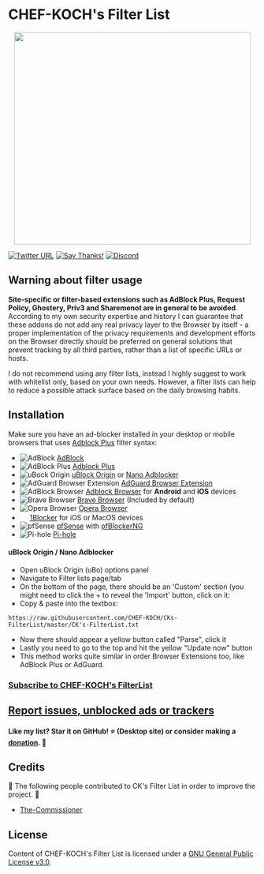 # CHEF-KOCH's Filter List

<p align="center">
  <img width="480" height="430" src="https://i.imgur.com/rlEFwae.png">
</p>

[![Twitter URL](https://img.shields.io/twitter/url/https/twitter.com/fold_left.svg?style=social&label=Follow%20%40CHEF-KOCH)](https://twitter.com/CKsTechNews)
[![Say Thanks!](https://img.shields.io/badge/Say%20Thanks-!-1EAEDB.svg)](https://saythanks.io/to/CHEF-KOCH)
[![Discord](https://discordapp.com/api/guilds/418256415874875402/widget.png)](https://discord.me/CHEF-KOCH)


## Warning about filter usage

**Site-specific or filter-based extensions such as AdBlock Plus, Request Policy, Ghostery, Priv3 and Sharemenot are in general to be avoided**. According to my own security expertise and history I can guarantee that these addons do not add any real privacy layer to the Browser by itself - a proper implementation of the privacy requirements and development efforts on the Browser directly should be preferred on general solutions that prevent tracking by all third parties, rather than a list of specific URLs or hosts.

I do not recommend using any filter lists, instead I highly suggest to work with whitelist only, based on your own needs. However, a filter lists can help to reduce a possible attack surface based on the daily browsing habits.


## Installation

Make sure you have an ad-blocker installed in your desktop or mobile browsers that uses [Adblock Plus](https://adblockplus.org/) filter syntax:
* ![AdBlock](https://i.imgur.com/3KbyifF.png) [AdBlock](https://getadblock.com)
* ![AdBlock Plus](https://i.imgur.com/kPRCfhu.png) [Adblock Plus](https://adblockplus.org/)
* ![uBock Origin](https://i.imgur.com/PSFuzKb.png) [uBlock Origin](https://github.com/gorhill/uBlock) or [Nano Adblocker](https://github.com/NanoAdblocker/NanoCore)
* ![AdGuard Browser Extension](https://i.imgur.com/zmMHq2j.png) [AdGuard Browser Extension](https://adguard.com/en/adguard-browser-extension/overview.html)
* ![AdBlock Browser](https://i.imgur.com/6pkmjA0.png) [Adblock Browser](https://adblockbrowser.org/) for **Android** and **iOS** devices
* ![Brave Browser](https://user-images.githubusercontent.com/831718/32730079-e80c013c-c853-11e7-83b4-7443bc489581.png) [Brave Browser](https://www.brave.com) (Included by default)
* ![Opera Browser](https://i.imgur.com/bP0t9xc.png) [Opera Browser](https://www.opera.com)
* <img src="https://1blocker.com/img/icon.png" width=16> [1Blocker](https://1blocker.com) for iOS or MacOS devices
* ![pfSense](https://i.imgur.com/ElyO5Ie.png) [pfSense](https://www.pfsense.org/) with [pfBlockerNG](https://www.tecmint.com/install-configure-pfblockerng-dns-black-listing-in-pfsense/)
* ![Pi-hole](https://i.imgur.com/0mgKKma.png) [Pi-hole](https://pi-hole.net)

#### uBlock Origin / Nano Adblocker
  - Open uBlock Origin (uBo) options panel
  - Navigate to Filter lists page/tab
  - On the bottom of the page, there should be an 'Custom' section (you might need to click the + to reveal the 'Import' button, click on it:
  - Copy & paste into the textbox:
  
  ```
  https://raw.githubusercontent.com/CHEF-KOCH/CKs-FilterList/master/CK's-FilterList.txt
  ```
  
  - Now there should appear a yellow button called "Parse", click it
  - Lastly you need to go to the top and hit the yellow "Update now" button
  - This method works quite similar in order Browser Extensions too, like AdBlock Plus or AdGuard.


### [Subscribe to CHEF-KOCH's FilterList](https://subscribe.adblockplus.org/?location=https://raw.githubusercontent.com/CHEF-KOCH/CKs-FilterList/master/CK's-FilterList.txt&title=CHEF-KOCH's-Filter-List)

## [Report issues, unblocked ads or trackers](./CONTRIBUTING.md)

#### Like my list? Star it on GitHub! :star: (Desktop site) or consider making a [donation](https://github.com/CHEF-KOCH/Donations). :muscle:

## Credits 

:construction: The following people contributed to CK's Filter List in order to improve the project. :construction:
* [The-Commissioner](https://github.com/The-Commissioner)


## License

Content of CHEF-KOCH's Filter List is licensed under a [GNU General Public License v3.0](https://github.com/CHEF-KOCH/CKs-FilterList/blob/master/LICENSE).
